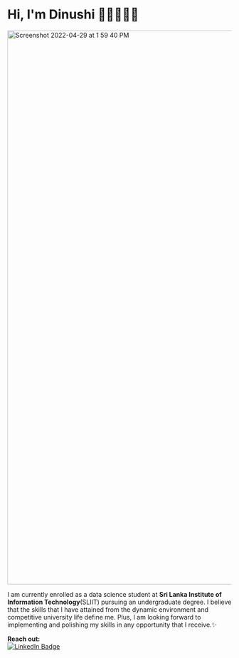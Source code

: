 # Hi, I'm Dinushi 👋🏽👩🏽‍💻
<img width="1246" alt="Screenshot 2022-04-29 at 1 59 40 PM" src="https://user-images.githubusercontent.com/63807534/165910389-ea17b31a-3ae0-4f77-a44a-feb6e278d5e0.png">
</img>

I am currently enrolled as a data science student at <b>Sri Lanka Institute of Information Technology</b>(SLIIT) pursuing an undergraduate degree. I believe that the skills that I have attained from the dynamic environment and competitive university life define me. Plus, I am looking forward to implementing and polishing my skills in any opportunity that I receive.✨

<b>Reach out: </b>
<br>
<a href="https://www.linkedin.com/in/dinushi-jayasinghe">
    <img src="https://img.shields.io/badge/LinkedIn-blue?style=for-the-badge&logo=linkedin&logoColor=white" alt="LinkedIn Badge"/>
</a>
